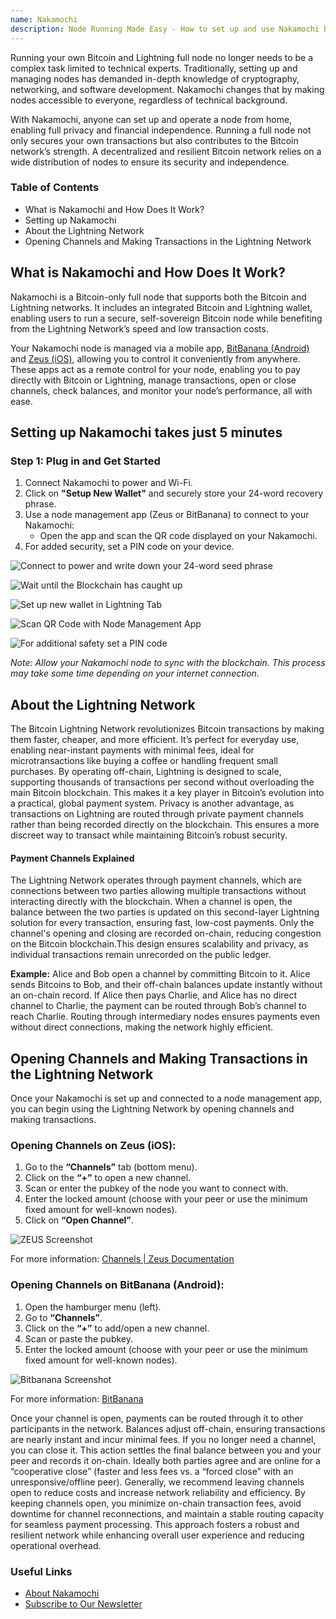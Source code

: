 ```yaml
---
name: Nakamochi
description: Node Running Made Easy - How to set up and use Nakamochi Bitcoin and Lightning node.
---
```


Running your own Bitcoin and Lightning full node no longer needs to be a complex task limited to technical experts. Traditionally, setting up and managing nodes has demanded in-depth knowledge of cryptography, networking, and software development. Nakamochi changes that by making nodes accessible to everyone, regardless of technical background.

With Nakamochi, anyone can set up and operate a node from home, enabling full privacy and financial independence. Running a full node not only secures your own transactions but also contributes to the Bitcoin network’s strength. A decentralized and resilient Bitcoin network relies on a wide distribution of nodes to ensure its security and independence.

### Table of Contents

- What is Nakamochi and How Does It Work?
- Setting up Nakamochi
- About the Lightning Network
- Opening Channels and Making Transactions in the Lightning Network



## What is Nakamochi and How Does It Work?

Nakamochi is a Bitcoin-only full node that supports both the Bitcoin and Lightning networks. It includes an integrated Bitcoin and Lightning wallet, enabling users to run a secure, self-sovereign Bitcoin node while benefiting from the Lightning Network’s speed and low transaction costs.

Your Nakamochi node is managed via a mobile app, [BitBanana (Android)](https://bitbanana.app) and [Zeus (iOS)](https://bitbanana.app), allowing you to control it conveniently from anywhere. These apps act as a remote control for your node, enabling you to pay directly with Bitcoin or Lightning, manage transactions, open or close channels, check balances, and monitor your node’s performance, all with ease.


## Setting up Nakamochi takes just 5 minutes

### Step 1: Plug in and Get Started

1. Connect Nakamochi to power and Wi-Fi.
2. Click on **"Setup New Wallet"** and securely store your 24-word recovery phrase.
3. Use a node management app (Zeus or BitBanana) to connect to your Nakamochi:
   - Open the app and scan the QR code displayed on your Nakamochi.
4. For added security, set a PIN code on your device.

![Connect to power and write down your 24-word seed phrase](assets/en/01.webp)

![Wait until the Blockchain has caught up](assets/en/02.webp)

![Set up new wallet in Lightning Tab](assets/en/03.webp)

![Scan QR Code with Node Management App](assets/en/04.webp)

![For additional safety set a PIN code](asset/en/05.webp)

_Note: Allow your Nakamochi node to sync with the blockchain. This process may take some time depending on your internet connection._



## About the Lightning Network

The Bitcoin Lightning Network revolutionizes Bitcoin transactions by making them faster, cheaper, and more efficient. It’s perfect for everyday use, enabling near-instant payments with minimal fees, ideal for microtransactions like buying a coffee or handling frequent small purchases.
By operating off-chain, Lightning is designed to scale, supporting thousands of transactions per second without overloading the main Bitcoin blockchain. This makes it a key player in Bitcoin’s evolution into a practical, global payment system.
Privacy is another advantage, as transactions on Lightning are routed through private payment channels rather than being recorded directly on the blockchain. This ensures a more discreet way to transact while maintaining Bitcoin’s robust security.



#### Payment Channels Explained

The Lightning Network operates through payment channels, which are connections between two parties allowing multiple transactions without interacting directly with the blockchain. When a channel is open, the balance between the two parties is updated on this second-layer Lightning solution for every transaction, ensuring fast, low-cost payments. Only the channel's opening and closing are recorded on-chain, reducing congestion on the Bitcoin blockchain.This design ensures scalability and privacy, as individual transactions remain unrecorded on the public ledger.

**Example:** Alice and Bob open a channel by committing Bitcoin to it. Alice sends Bitcoins to Bob, and their off-chain balances update instantly without an on-chain record. If Alice then pays Charlie, and Alice has no direct channel to Charlie, the payment can be routed through Bob’s channel to reach Charlie. Routing through intermediary nodes ensures payments even without direct connections, making the network highly efficient.



## Opening Channels and Making Transactions in the Lightning Network

Once your Nakamochi is set up and connected to a node management app, you can begin using the Lightning Network by opening channels and making transactions.

### Opening Channels on Zeus (iOS):

1. Go to the **“Channels”** tab (bottom menu).
2. Click on the **“+”** to open a new channel.
3. Scan or enter the pubkey of the node you want to connect with.
4. Enter the locked amount (choose with your peer or use the minimum fixed amount for well-known nodes).
5. Click on **“Open Channel”**.

![ZEUS Screenshot](asset/en/06.webp)


For more information: [Channels | Zeus Documentation](https://zeusln.app)

### Opening Channels on BitBanana (Android):

1. Open the hamburger menu (left).
2. Go to **“Channels”**.
3. Click on the **“+”** to add/open a new channel.
4. Scan or paste the pubkey.
5. Enter the locked amount (choose with your peer or use the minimum fixed amount for well-known nodes).

![Bitbanana Screenshot](asset/en/07.webp)

For more information: [BitBanana](https://bitbanana.com)

Once your channel is open, payments can be routed through it to other participants in the network. Balances adjust off-chain, ensuring transactions are nearly instant and incur minimal fees.
If you no longer need a channel, you can close it. This action settles the final balance between you and your peer and records it on-chain. Ideally both parties agree and are online for a “cooperative close” (faster and less fees vs. a “forced close” with an unresponsive/offline peer).
Generally, we recommend leaving channels open to reduce costs and increase network reliability and efficiency. By keeping channels open, you minimize on-chain transaction fees, avoid downtime for channel reconnections, and maintain a stable routing capacity for seamless payment processing. This approach fosters a robust and resilient network while enhancing overall user experience and reducing operational overhead.



### Useful Links

- [About Nakamochi](https://nakamochi.io/)
- [Subscribe to Our Newsletter](https://90c7addc.sibforms.com/serve/MUIFAHG7H5YBPpm-kZ8G6TuS-nmL4uaq85rlpBfI__S79tZ5jheIJfF3kJYudycgs_6_RUdDBkt8Sd7OyNL_JDTTJvOb36ifF6vcQoabBXKp4cbefzh1DYqnok_jItexICcQL13ucd2aS581ngqy7jr0Q1H3HhxV3z2eWKE5-Z-YMasj-MMotQeDvdorMCSi0XgCWDqs8rEMQC7E)
